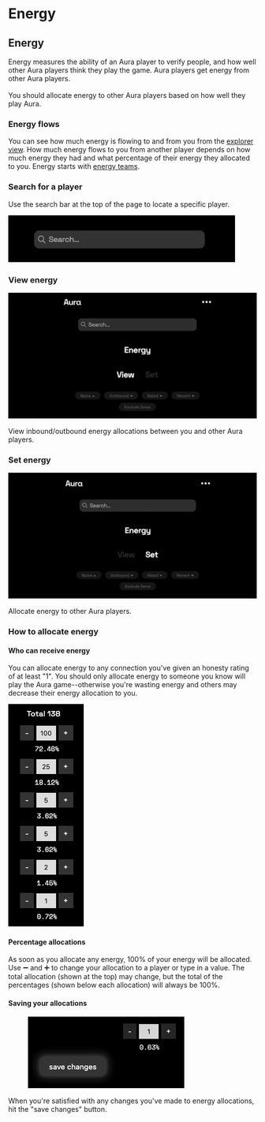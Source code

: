 # Energy

## Energy

Energy measures the ability of an Aura player to verify people, and how well other Aura players think they play the game. Aura players get energy from other Aura players.\
\
You should allocate energy to other Aura players based on how well they play Aura.

### Energy flows

You can see how much energy is flowing to and from you from the [explorer view](research-tools/explorer-view.md).  How much energy flows to you from another player depends on how much energy they had and what percentage of their energy they allocated to you.  Energy starts with [energy teams](../background/teams.md).

### Search for a player

Use the search bar at the top of the page to locate a specific player.

![](<../.gitbook/assets/image (13).png>)

### View energy

![](../.gitbook/assets/energy-view.png)

View inbound/outbound energy allocations between you and other Aura players.

### Set energy

![](../.gitbook/assets/energy-set.png)

Allocate energy to other Aura players.

### How to allocate energy

#### Who can receive energy

You can allocate energy to any connection you've given an honesty rating of at least "1". You should only allocate energy to someone you know will play the Aura game--otherwise you're wasting energy and others may decrease their energy allocation to you.

![](<../.gitbook/assets/image (8).png>)

#### Percentage allocations

As soon as you allocate any energy, 100% of your energy will be allocated. Use ➖ and ➕ to change your allocation to a player or type in a value. The total allocation (shown at the top) may change, but the total of the percentages (shown below each allocation) will always be 100%.

#### Saving your allocations &#x20;

<div align="left">

<figure><img src="../.gitbook/assets/save-changes.png" alt=""><figcaption></figcaption></figure>

</div>

When you're satisfied with any changes you've made to energy allocations, hit the "save changes" button.
